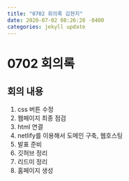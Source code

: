 ```yaml
---
title: "0702 회의록 김현지"
date: 2020-07-02 08:26:28 -0400
categories: jekyll update
---
```


# 0702 회의록
## 회의 내용
1. css 버튼 수정
2. 웹페이지 최종 점검
3. html 연결
4. netlify를 이용해서 도메인 구축, 웹호스팅
5. 발표 준비
6. 깃허브 정리
7. 리드미 정리
8. 홈페이지 생성
